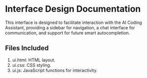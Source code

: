 # Interface Design Documentation
This interface is designed to facilitate interaction with the AI Coding Assistant, providing a sidebar for navigation, a chat interface for communication, and support for future smart autocompletion.
## Files Included
1. ui.html: HTML layout.
2. ui.css: CSS styling.
3. ui.js: JavaScript functions for interactivity.
